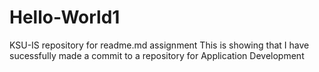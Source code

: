 # Hello-World1
KSU-IS repository for readme.md assignment
This is showing that I have sucessfully made a commit to a repository for Application Development

